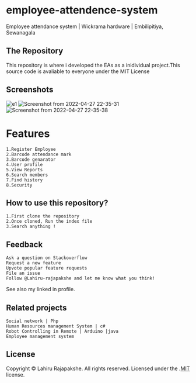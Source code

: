 # employee-attendence-system
Employee attendance system | Wickrama hardware | Embilipitiya, Sewanagala

## The Repository

This repository is where i developed the EAs as a inidividual project.This source code is avaliable to everyone under the MIT License


## Screenshots

![e1](https://user-images.githubusercontent.com/66423576/163353123-070ed55f-c059-41e1-a46d-778b9c299a7f.png)
![Screenshot from 2022-04-27 22-35-31](https://user-images.githubusercontent.com/66423576/165580983-70f56dd8-2ab2-402c-acc1-6aca55c5127a.png)
![Screenshot from 2022-04-27 22-35-38](https://user-images.githubusercontent.com/66423576/165580997-d728c42b-ee37-47ec-8d94-5b2a22f50c62.png)



# Features

    1.Register Employee
    2.Barcode attendance mark
    3.Barcode genarator
    4.User profile
    5.View Reports
    6.Search members
    7.Find history
    8.Security
    

## How to use this repository?
    1.First clone the repository
    2.Once cloned, Run the index file
    3.Search anything !

## Feedback
    Ask a question on Stackoverflow
    Request a new feature
    Upvote popular feature requests
    File an issue
    Follow @Lahiru-rajapakshe and let me know what you think!

See also my linked in profile.


## Related projects

    Social network | Php
    Human Resources management System | c#
    Robot Controlling in Remote | Arduino |java
    Employee management system


## License
Copyright © Lahiru Rajapakshe. All rights reserved.
Licensed under the .[MIT](https://github.com/lahiru-rajapakshe/employee-attendence-system/blob/master/LICENSE) license.

